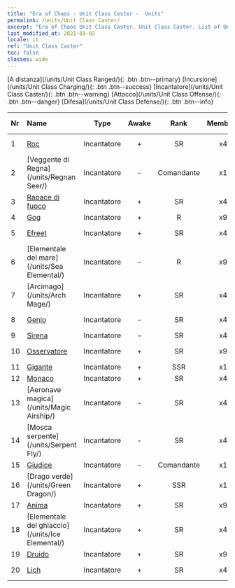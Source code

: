 ```yaml
---
title: "Era of Chaos - Unit Class Caster -  Units"
permalink: /units/Unit Class Caster/
excerpt: "Era of Chaos Unit Class Caster. Unit Class Caster. List of Unit Class in Era of Chaos"
last_modified_at: 2021-03-02
locale: it
ref: "Unit Class Caster"
toc: false
classes: wide
---
```

 [A distanza](/units/Unit Class Ranged/){: .btn .btn--primary} [Incursione](/units/Unit Class Charging/){: .btn .btn--success} [Incantatore](/units/Unit Class Caster/){: .btn .btn--warning} [Attacco](/units/Unit Class Offense/){: .btn .btn--danger} [Difesa](/units/Unit Class Defense/){: .btn .btn--info} 

  | Nr |         Name        |   Type   | Awake |    Rank   |   Members     |  Stars  |  Attack  |     HP    | Awaken Name  |
  |:---|:--------------------|:--------:|:-----:|:---------:|:-------------:|:-------:|:--------:|:---------:|:-------------|
  | 1 | [Roc](/units/Roc/) | Incantatore | + | SR | x4 | <i class="fas fa-star"/><i class="fas fa-star"/> | 792.0 | 4978 |  Uccello del Tuono  |
  | 2 | [Veggente di Regna](/units/Regnan Seer/) | Incantatore | - | Comandante | x1 | <i class="fas fa-star"/><i class="fas fa-star"/><i class="fas fa-star"/> | 1006.9 | 5091 |  Elementale delle maree  |
  | 3 | [Rapace di fuoco](/units/Firebird/) | Incantatore | + | SR | x4 | <i class="fas fa-star"/><i class="fas fa-star"/><i class="fas fa-star"/> | 848.5 | 4525 |  Fenice  |
  | 4 | [Gog](/units/Gog/) | Incantatore | + | R | x9 | <i class="fas fa-star"/> | 102.6 | 629 |  Magog  |
  | 5 | [Efreet](/units/Efreeti/) | Incantatore | + | SR | x4 | <i class="fas fa-star"/><i class="fas fa-star"/> | 225.4 | 1446 |  Efreet Sultano  |
  | 6 | [Elementale del mare](/units/Sea Elemental/) | Incantatore | - | R | x9 | <i class="fas fa-star"/> | 201.8 | 1446 |  Elementale delle maree  |
  | 7 | [Arcimago](/units/Arch Mage/) | Incantatore | + | SR | x4 | <i class="fas fa-star"/><i class="fas fa-star"/> | 54.6 | 1324 |  Arcimago  |
  | 8 | [Genio](/units/Genie/) | Incantatore | - | SR | x4 | <i class="fas fa-star"/><i class="fas fa-star"/><i class="fas fa-star"/> | 102.6 | 662 |  Genio superiore  |
  | 9 | [Sirena](/units/Mermaid/) | Incantatore | - | SR | x4 | <i class="fas fa-star"/><i class="fas fa-star"/><i class="fas fa-star"/> | 185.0 | 1648 |   -   |
  | 10 | [Osservatore](/units/Beholder/) | Incantatore | + | SR | x9 | <i class="fas fa-star"/><i class="fas fa-star"/><i class="fas fa-star"/> | 115.8 | 744 |  Occhio del Diavolo  |
  | 11 | [Gigante](/units/Giant/) | Incantatore | + | SSR | x1 | <i class="fas fa-star"/><i class="fas fa-star"/><i class="fas fa-star"/> | 792.0 | 5431 |  Titano  |
  | 12 | [Monaco](/units/Monk/) | Incantatore | + | SR | x4 | <i class="fas fa-star"/> | 102.6 | 662 |  Fanatico  |
  | 13 | [Aeronave magica](/units/Magic Airship/) | Incantatore | - | SR | x4 | <i class="fas fa-star"/><i class="fas fa-star"/><i class="fas fa-star"/> | 208.5 | 1715 |   -   |
  | 14 | [Mosca serpente](/units/Serpent Fly/) | Incantatore | - | SR | x4 | <i class="fas fa-star"/><i class="fas fa-star"/> | 178.3 | 1615 |    |
  | 15 | [Giudice](/units/Judicator/) | Incantatore | - | Comandante | x1 | <i class="fas fa-star"/><i class="fas fa-star"/><i class="fas fa-star"/> | 565.7 | 6109 |   -   |
  | 16 | [Drago verde](/units/Green Dragon/) | Incantatore | + | SSR | x1 | <i class="fas fa-star"/><i class="fas fa-star"/><i class="fas fa-star"/> | 1018.2 | 4525 |  Drago d'Oro  |
  | 17 | [Anima](/units/Wight/) | Incantatore | + | SR | x9 | <i class="fas fa-star"/><i class="fas fa-star"/> | 107.5 | 662 |  Spettro  |
  | 18 | [Elementale del ghiaccio](/units/Ice Elemental/) | Incantatore | + | SR | x4 | <i class="fas fa-star"/><i class="fas fa-star"/> | 111.0 | 744 |  Spirito della neve silente  |
  | 19 | [Druido](/units/Druid/) | Incantatore | + | SR | x9 | <i class="fas fa-star"/><i class="fas fa-star"/><i class="fas fa-star"/> | 102.6 | 844 |  Arcidruido  |
  | 20 | [Lich](/units/Lich/) | Incantatore | + | SR | x4 | <i class="fas fa-star"/><i class="fas fa-star"/><i class="fas fa-star"/> | 228.7 | 1581 |  Lich potenziato  |
